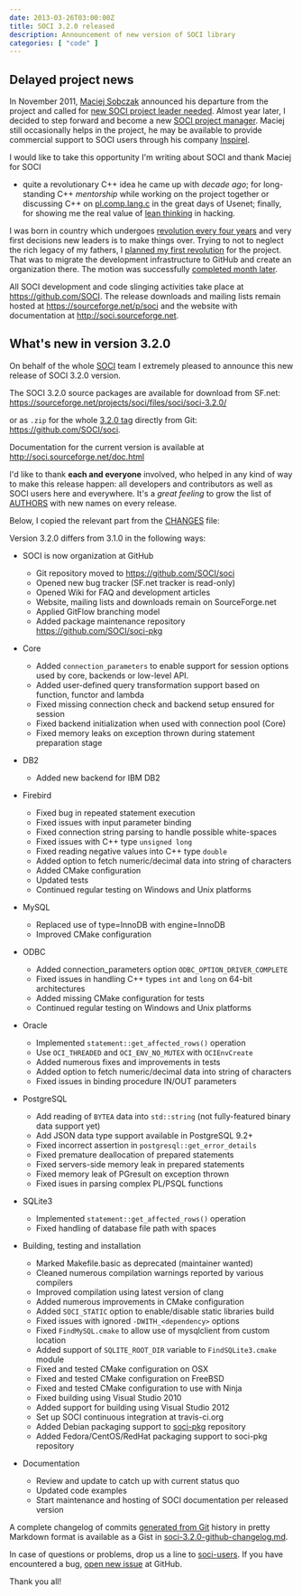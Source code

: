 ```yaml
---
date: 2013-03-26T03:00:00Z
title: SOCI 3.2.0 released
description: Announcement of new version of SOCI library
categories: [ "code" ]
---
```


## Delayed project news

In November 2011, [Maciej Sobczak](http://www.msobczak.com/) announced his departure
from the project and called for
[new SOCI project leader needed](/posts/2011/11/07/new-soci-project-leader-needed/).
Almost year later, I decided to step forward and become a new
[SOCI project manager](https://sourceforge.net/mailarchive/message.php?msg_id=29565142).
Maciej still occasionally helps in the project, he may be available to provide
commercial support to SOCI users through his company [Inspirel](http://inspirel.com/).

I would like to take this opportunity I'm writing about SOCI and thank Maciej for SOCI
- quite a revolutionary C++ idea he came up with *decade ago*; for long-standing
C++ *mentorship* while working on the project together or discussing C++ on
[pl.comp.lang.c](https://groups.google.com/forum/?fromgroups#!forum/pl.comp.lang.c)
in the great days of Usenet; finally, for showing me the real value of
[lean thinking](http://en.wikipedia.org/wiki/Lean_manufacturing) in hacking.

I was born in country which undergoes
[revolution every four years](http://pl.wikipedia.org/wiki/Wybory_parlamentarne_w_Polsce)
and very first decisions new leaders is to make things over.
Trying to not to neglect the rich legacy of my fathers,
I [planned my first revolution](https://sourceforge.net/mailarchive/message.php?msg_id=29939144)
for the project. That was to migrate the development infrastructure to GitHub and
create an organization there. The motion was successfully
[completed month later](https://sourceforge.net/mailarchive/message.php?msg_id=30090409).

All SOCI development and code slinging activities take place at https://github.com/SOCI.
The release downloads and mailing lists remain hosted at https://sourceforge.net/p/soci
and the website with documentation at http://soci.sourceforge.net.

## What's new in version 3.2.0

On behalf of the whole [SOCI](http://soci.sourceforge.net) team I extremely
pleased to announce this new release of SOCI 3.2.0 version.

The SOCI 3.2.0 source packages are available for download from SF.net: <a href ="https://sourceforge.net/projects/soci/files/soci/soci-3.2.0/">https://sourceforge.net/projects/soci/files/soci/soci-3.2.0/</a>

or as ```.zip``` for the whole [3.2.0 tag](https://github.com/SOCI/soci/tree/3.2.0) directly from Git: <a href="https://github.com/SOCI/soci">https://github.com/SOCI/soci</a>.


Documentation for the current version is available at http://soci.sourceforge.net/doc.html

I'd like to thank **each and everyone** involved, who helped in any
kind of way to make this release happen: all developers
and contributors as well as SOCI users here and everywhere.
It's a *great feeling* to grow the list of
[AUTHORS](https://github.com/SOCI/soci/blob/3.2.0/src/AUTHORS)
with new names on every release.

Below, I copied the relevant part from the
[CHANGES](https://github.com/SOCI/soci/blob/3.2.0/src/CHANGES) file:


Version 3.2.0 differs from 3.1.0 in the following ways:


* SOCI is now organization at GitHub
    * Git repository moved to https://github.com/SOCI/soci
    * Opened new bug tracker (SF.net tracker is read-only)
    * Opened Wiki for FAQ and development articles
    * Website, mailing lists and downloads remain on SourceForge.net
    * Applied GitFlow branching model
    * Added package maintenance repository https://github.com/SOCI/soci-pkg

* Core
    * Added ```connection_parameters``` to enable support for session options used by core, backends or low-level API.
    * Added user-defined query transformation support based on function, functor and lambda
    * Fixed missing connection check and backend setup ensured for session
    * Fixed backend initialization when used with connection pool (Core)
    * Fixed memory leaks on exception thrown during statement preparation stage

* DB2
    * Added new backend for IBM DB2

* Firebird
    * Fixed bug in repeated statement execution
    * Fixed issues with input parameter binding
    * Fixed connection string parsing to handle possible white-spaces
    * Fixed issues with C++ type ```unsigned long```
    * Fixed reading negative values into C++ type ```double```
    * Added option to fetch numeric/decimal data into string of characters
    * Added CMake configuration
    * Updated tests
    * Continued regular testing on Windows and Unix platforms

* MySQL
    * Replaced use of type=InnoDB with engine=InnoDB
    * Improved CMake configuration

* ODBC
    * Added connection_parameters option ```ODBC_OPTION_DRIVER_COMPLETE```
    * Fixed issues in handling C++ types ```int``` and ```long``` on 64-bit architectures
    * Added missing CMake configuration for tests
    * Continued regular testing on Windows and Unix platforms

* Oracle
    * Implemented ```statement::get_affected_rows()``` operation
    * Use ```OCI_THREADED``` and ```OCI_ENV_NO_MUTEX``` with ```OCIEnvCreate```
    * Added numerous fixes and improvements in tests
    * Added option to fetch numeric/decimal data into string of characters
    * Fixed issues in binding procedure IN/OUT parameters

* PostgreSQL
    * Add reading of ```BYTEA``` data into ```std::string``` (not fully-featured
binary data support yet)
    * Add JSON data type support available in PostgreSQL 9.2+
    * Fixed incorrect assertion in ```postgresql::get_error_details```
    * Fixed premature deallocation of prepared statements
    * Fixed servers-side memory leak in prepared statements
    * Fixed memory leak of PGresult on exception thrown
    * Fixed isues in parsing complex PL/PSQL functions

* SQLite3
    * Implemented ```statement::get_affected_rows()``` operation
    * Fixed handling of database file path with spaces

* Building, testing and installation
    * Marked Makefile.basic as deprecated (maintainer wanted)
    * Cleaned numerous compilation warnings reported by various compilers
    * Improved compilation using latest version of clang
    * Added numerous improvements in CMake configuration
    * Added ```SOCI_STATIC``` option to enable/disable static libraries build
    * Fixed issues with ignored ```-DWITH_<dependency>``` options
    * Fixed ```FindMySQL.cmake``` to allow use of mysqlclient from custom location
    * Added support of ```SQLITE_ROOT_DIR``` variable to ```FindSQLite3.cmake``` module
    * Fixed and tested CMake configuration on OSX
    * Fixed and tested CMake configuration on FreeBSD
    * Fixed and tested CMake configuration to use with Ninja
    * Fixed building using Visual Studio 2010
    * Added support for building using Visual Studio 2012
    * Set up SOCI continuous integration at travis-ci.org
    * Added Debian packaging support to [soci-pkg](https://github.com/SOCI/soci-pkg) repository
    * Added Fedora/CentOS/RedHat packaging support to soci-pkg repository

* Documentation
    * Review and update to catch up with current status quo
    * Updated code examples
    * Start maintenance and hosting of SOCI documentation per released version


A complete changelog of commits
[generated from Git](https://github.com/SOCI/soci/issues/93#issuecomment-15434667)
history in pretty Markdown format is available as a Gist in
[soci-3.2.0-github-changelog.md](https://gist.github.com/mloskot/5241027).

In case of questions or problems, drop us a line to
[soci-users](https://lists.sourceforge.net/lists/listinfo/soci-users).
If you have encountered a bug, [open new issue](https://github.com/SOCI/soci/issues) at GitHub.

Thank you all!
